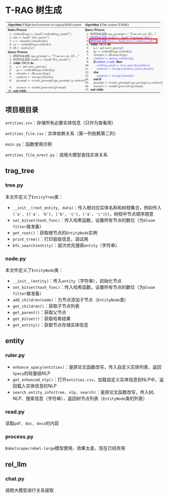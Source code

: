 # T-RAG 树生成

![](./asset/1.png)

## 项目根目录

`entities.csv`：存储所有必要实体信息（只作为查看用）

`entities_file.csv`：实体依赖关系（第一列依赖第二列）

`main.py`：函数使用示例

`entities_file_erect.py`：调用大模型查找实体关系

## trag_tree

### tree.py

本文件定义了`EntityTree`类：

* `__init__(root_entity, data)`：传入根对应实体名称和树枝集合，例如传入`('a', {('a', 'b'), ('b', 'c'), ('a', 'c')})`，树枝中节点顺序随意
* `set_bitset(hash_func)`：传入哈希函数，设置所有节点的数位（为`bloom filter`做准备）
* `get_root()`：获取根节点的`EntityNode`实例
* `print_tree()`：打印层级信息，调试用
* `bfs_search(entity)`：层次优先搜索`entity`（字符串）

### node.py

本文件定义了`EntityNode`类：

* `__init__(entity)`：传入`entity`（字符串），初始化节点
* `set_bitset(hash_func)`：传入哈希函数，设置所有节点的数位（为`bloom filter`做准备）
* `add_children(node)`：为节点添加子节点（`EntityNode`类）
* `get_children()`：获取子节点列表
* `get_parent()`：获取父节点
* `get_bitset()`：获取哈希结果
* `get_entity()`：获取节点存储实体信息

## entity

### ruler.py

* `enhance_spacy(entities)`：是原论文函数改写，传入自定义实体列表，返回`Spacy`的轻量级NLP
* `get_enhanced_nlp()`：打开`entities.csv`，加载自定义实体信息到NLP中，返回载入实体信息的NLP
* `search_entity_info(tree, nlp, search)`：是原论文函数改写，传入树、NLP、搜索信息（字符串），返回树节点列表（`EntityNode`类的列表）

### read.py

读取`pdf, doc, docx`的内容

### process.py

`Babelscape/rebel-large`模型使用，效果太差，现在已经弃用

## rel_llm

### chat.py

调用大模型进行关系提取